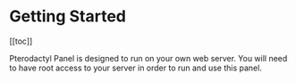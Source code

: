 # Getting Started

[[toc]]

Pterodactyl Panel is designed to run on your own web server. You will need to have root access to your server in order to run and use this panel.
